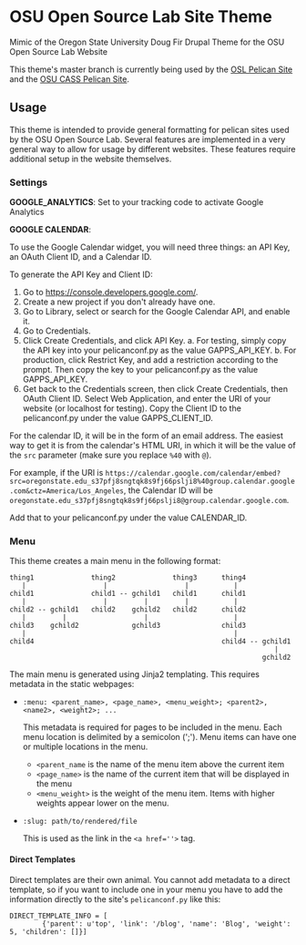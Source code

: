 # OSU Open Source Lab Site Theme
Mimic of the Oregon State University Doug Fir Drupal Theme for the OSU Open
Source Lab Website

This theme's master branch is currently being used by the
[OSL Pelican Site](https://github.com/osuosl/osuosl-pelican) and the
[OSU CASS Pelican Site](https://github.com/osuosl/cass-pelican).

Usage
-----

This theme is intended to provide general formatting for pelican sites used by
the OSU Open Source Lab. Several features are implemented in a very general way
to allow for usage by different websites. These features require additional
setup in the website themselves.

### Settings

**GOOGLE_ANALYTICS**: Set to your tracking code to activate Google Analytics

**GOOGLE CALENDAR**:

To use the Google Calendar widget, you will need three things: an API Key, an
OAuth Client ID, and a Calendar ID.

To generate the API Key and Client ID:
1. Go to https://console.developers.google.com/.
2. Create a new project if you don't already have one.
3. Go to Library, select or search for the Google Calendar API, and enable it.
4. Go to Credentials.
5. Click Create Credentials, and click API Key.
  a. For testing, simply copy the API key into your pelicanconf.py as the value
     GAPPS_API_KEY.
  b. For production, click Restrict Key, and add a restriction according to the
     prompt. Then copy the key to your pelicanconf.py as the value GAPPS_API_KEY.
6. Get back to the Credentials screen, then click Create Credentials, then OAuth
   Client ID. Select Web Application, and enter the URI of your website (or
   localhost for testing). Copy the Client ID to the pelicanconf.py under the
   value GAPPS_CLIENT_ID.

For the calendar ID, it will be in the form of an email address. The easiest way
to get it is from the calendar's HTML URI, in which it will be the value of
the ``src`` parameter (make sure you replace ``%40`` with ``@``).

For example, if the URI is ``https://calendar.google.com/calendar/embed?src=oregonstate.edu_s37pfj8sngtqk8s9fj66pslji8%40group.calendar.google.com&ctz=America/Los_Angeles``, the Calendar ID will be
``oregonstate.edu_s37pfj8sngtqk8s9fj66pslji8@group.calendar.google.com``.

Add that to your pelicanconf.py under the value CALENDAR_ID.

### Menu

This theme creates a main menu in the following format:

```
thing1              thing2              thing3      thing4
   |                   |                   |           |
child1              child1 -- gchild1   child1      child1
   |                   |         |         |           |
child2 -- gchild1   child2    gchild2   child2      child2
   |         |                   |                     |
child3    gchild2             gchild3               child3
   |                                                   |
child4                                              child4 -- gchild1
                                                                 |
                                                              gchild2
```

The main menu is generated using Jinja2 templating. This requires metadata in
the static webpages:

* `:menu: <parent_name>, <page_name>, <menu_weight>; <parent2>, <name2>, <weight2>; ...`

  This metadata is required for pages to be included in the menu. Each menu
  location is delimited by a semicolon (';'). Menu items can have one or
  multiple locations in the menu.

  - `<parent_name` is the name of the menu item above the current item
  - `<page_name>` is the name of the current item that will be displayed in the
     menu
  - `<menu_weight>` is the weight of the menu item. Items with higher weights
    appear lower on the menu.

* `:slug: path/to/rendered/file`

  This is used as the link in the ``<a href=''>`` tag.

#### Direct Templates

Direct templates are their own animal. You cannot add metadata to a direct
template, so if you want to include one in your menu you have to add the
information directly to the site's `pelicanconf.py` like this:

```
DIRECT_TEMPLATE_INFO = [
        {'parent': u'top', 'link': '/blog', 'name': 'Blog', 'weight': 5, 'children': []}]
```
